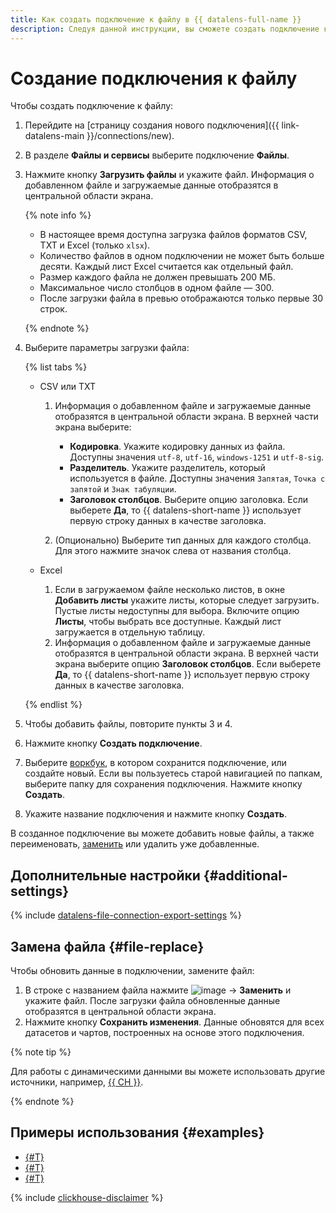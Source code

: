 ```yaml
---
title: Как создать подключение к файлу в {{ datalens-full-name }}
description: Следуя данной инструкции, вы сможете создать подключение к файлу.
---
```


# Создание подключения к файлу

Чтобы создать подключение к файлу:

1. Перейдите на [страницу создания нового подключения]({{ link-datalens-main }}/connections/new).
1. В разделе **Файлы и сервисы** выберите подключение **Файлы**.
1. Нажмите кнопку **Загрузить файлы** и укажите файл. Информация о добавленном файле и загружаемые данные отобразятся в центральной области экрана.

   {% note info %}

   * В настоящее время доступна загрузка файлов форматов CSV, TXT и Excel (только `xlsx`).
   * Количество файлов в одном подключении не может быть больше десяти. Каждый лист Excel считается как отдельный файл.
   * Размер каждого файла не должен превышать 200 МБ.
   * Максимальное число столбцов в одном файле — 300.
   * После загрузки файла в превью отображаются только первые 30 строк.

   {% endnote %}

1. Выберите параметры загрузки файла:

   {% list tabs %}

   - CSV или TXT

     1. Информация о добавленном файле и загружаемые данные отобразятся в центральной области экрана. В верхней части экрана выберите:

        * **Кодировка**. Укажите кодировку данных из файла. Доступны значения `utf-8`, `utf-16`, `windows-1251` и `utf-8-sig`.
        * **Разделитель**. Укажите разделитель, который используется в файле. Доступны значения `Запятая`, `Точка с запятой` и `Знак табуляции`.
        * **Заголовок столбцов**. Выберите опцию заголовка. Если выберете **Да**, то {{ datalens-short-name }} использует первую строку данных в качестве заголовка.

     1. (Опционально) Выберите тип данных для каждого столбца. Для этого нажмите значок слева от названия столбца.

   - Excel

     1. Если в загружаемом файле несколько листов, в окне **Добавить листы** укажите листы, которые следует загрузить. Пустые листы недоступны для выбора. Включите опцию **Листы**, чтобы выбрать все доступные. Каждый лист загружается в отдельную таблицу.
     1. Информация о добавленном файле и загружаемые данные отобразятся в центральной области экрана. В верхней части экрана выберите опцию **Заголовок столбцов**. Если выберете **Да**, то {{ datalens-short-name }} использует первую строку данных в качестве заголовка.

   {% endlist %}

1. Чтобы добавить файлы, повторите пункты 3 и 4.
1. Нажмите кнопку **Создать подключение**.


1. Выберите [воркбук](../../workbooks-collections/index.md), в котором сохранится подключение, или создайте новый. Если вы пользуетесь старой навигацией по папкам, выберите папку для сохранения подключения. Нажмите кнопку **Создать**.


1. Укажите название подключения и нажмите кнопку **Создать**.

В созданное подключение вы можете добавить новые файлы, а также переименовать, [заменить](#file-replace) или удалить уже добавленные.

## Дополнительные настройки {#additional-settings}

{% include [datalens-file-connection-export-settings](../../../_includes/datalens/operations/datalens-file-connection-export-settings.md) %}

## Замена файла {#file-replace}

Чтобы обновить данные в подключении, замените файл:

1. В строке с названием файла нажмите ![image](../../../_assets/console-icons/ellipsis.svg) → **Заменить** и укажите файл. После загрузки файла обновленные данные отобразятся в центральной области экрана.
1. Нажмите кнопку **Сохранить изменения**. Данные обновятся для всех датасетов и чартов, построенных на основе этого подключения.

{% note tip %}

Для работы с динамическими данными вы можете использовать другие источники, например, [{{ CH }}](./create-clickhouse.md).

{% endnote %}


## Примеры использования {#examples}

* [{#T}](../../tutorials/data-from-csv-visualization.md)
* [{#T}](../../tutorials/data-from-csv-to-public-visualization.md)
* [{#T}](../../tutorials/data-from-ch-visualization.md)


{% include [clickhouse-disclaimer](../../../_includes/clickhouse-disclaimer.md) %}